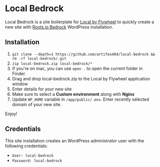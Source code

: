 # Local Bedrock
Local Bedrock is a site boilerplate for [Local by Flywheel](https://local.getflywheel.com/) to quickly create a new site with [Roots.io Bedrock](https://roots.io/bedrock/) WordPress installation. 

## Installation

1. `git clone --depth=1 https://github.com/artifex404/local-bedrock && rm -rf local-bedrock/.git`
2. `zip local-bedrock.zip local-bedrock/*`
3. If you're on mac, you can use `open .` to open the current folder in Finder.
4. Drag and drop local-bedrock.zip to the Local by Flywheel application window
5. Enter details for your new site
6. Make sure to select a **Custom environment** along with **Nginx**
7. Update `WP_HOME` variable in `/app/public/.env`. Enter recently selected domain of your new site. 

Enjoy!

## Credentials

This site installation creates an WordPress administrator user with the following credentials:

* `User: local-bedrock` 
* `Password: local-bedrock`